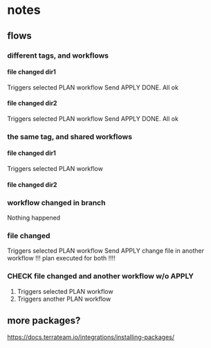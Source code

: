 # notes

## flows

### different tags, and workflows

#### file changed dir1
Triggers selected PLAN workflow
Send APPLY
DONE. All ok

#### file changed dir2
Triggers selected PLAN workflow
Send APPLY
DONE. All ok

### the same tag, and shared workflows

#### file changed dir1
Triggers selected PLAN workflow


#### file changed dir2


### workflow changed in branch
Nothing happened



### file changed
Triggers selected PLAN workflow
Send APPLY
change file in another workflow
!!! plan executed for both !!!!

### CHECK file changed and another workflow w/o APPLY
1. Triggers selected PLAN workflow
2. Triggers another PLAN workflow




## more packages?

https://docs.terrateam.io/integrations/installing-packages/

